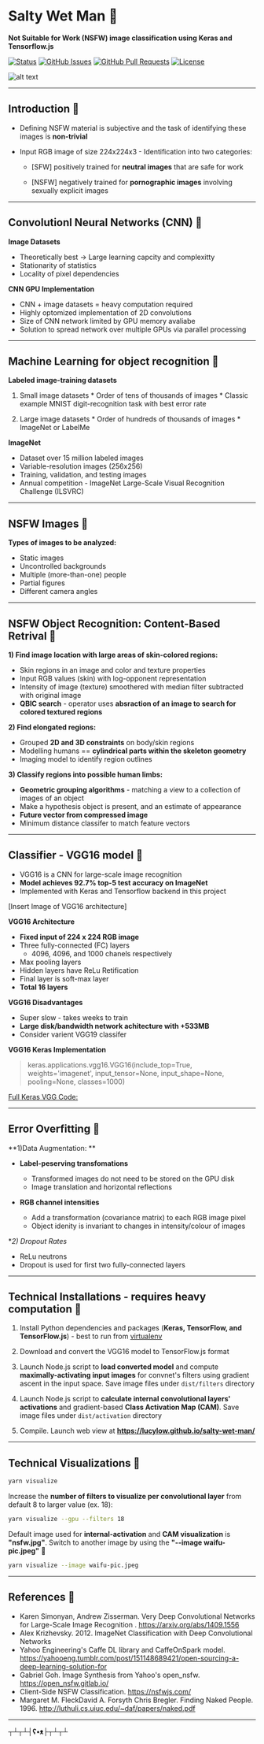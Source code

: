 # Salty Wet Man &#x1F499;

**Not Suitable for Work (NSFW) image classification using Keras and Tensorflow.js**

<div>
  
  [![Status](https://img.shields.io/badge/status-work--in--progress-success.svg)]()
  [![GitHub Issues](https://img.shields.io/github/issues/lucylow/salty-wet-man.svg)](https://github.com/lucylow/salty-wet-man/issues)
  [![GitHub Pull Requests](https://img.shields.io/github/issues-pr/lucylow/salty-wet-man.svg)](https://github.com/lucylow/salty-wet-man/pulls)
  [![License](https://img.shields.io/bower/l/bootstrap)]()

</div>

![alt text](https://github.com/lucylow/salty-wet-man/blob/master/readme-images/salty_wet_man.png)

---
## Introduction &#x1F499; 

* Defining NSFW material is subjective and the task of identifying these images is **non-trivial**
* Input RGB image of size 224x224x3 - Identification into two categories:

  * [SFW] positively trained for **neutral images** that are safe for work
  
  * [NSFW] negatively trained for **pornographic images** involving sexually explicit images


---


## Convolutionl Neural Networks (CNN) &#x1F499;
  
**Image Datasets**

  * Theoretically best -> Large learning capcity and complexitty
  * Stationarity of statistics
  * Locality of pixel dependencies  


**CNN GPU Implementation**

  * CNN + image datasets = heavy computation required
  * Highly optomized implementation of 2D convolutions
  * Size of CNN network limited by GPU memory avaliabe
  * Solution to spread network over multiple GPUs via parallel processing 
  
---

## Machine Learning for object recognition &#x1F499;

**Labeled image-training datasets**
  
  1) Small image datasets
    * Order of tens of thousands of images
    * Classic example MNIST digit-recognition task with best error rate
    
  2) Large image datasets
    * Order of hundreds of thousands of images
    * ImageNet or LabelMe
 

**ImageNet**

  * Dataset over 15 million labeled images
  * Variable-resolution images (256x256)
  * Training, validation, and testing images
  * Annual competition - ImageNet Large-Scale Visual Recognition Challenge (ILSVRC) 
  

---

## NSFW Images  &#x1F499;

**Types of images to be analyzed:**

  * Static images
  * Uncontrolled backgrounds
  * Multiple (more-than-one) people
  * Partial figures
  * Different camera angles
  
  
---  

## NSFW Object Recognition: Content-Based Retrival &#x1F499;


**1) Find image location with large areas of skin-colored regions:**

  * Skin regions in an image and color and texture properties 
  * Input RGB values (skin) with log-opponent representation
  * Intensity of image (texture) smoothered with median filter subtracted with original image
  * **QBIC search** - operator uses **absraction of an image to search for colored textured regions**

**2) Find elongated regions:**

  * Grouped **2D and 3D constraints** on body/skin regions
  * Modelling humans == **cylindrical parts within the skeleton geometry**
  * Imaging model to identify region outlines

**3) Classify regions into possible human limbs:**

  * **Geometric grouping algorithms** - matching a view to a collection of images of an object
  * Make a hypothesis object is present, and an estimate of appearance
  * **Future vector from compressed image**
  * Minimum distance classifer to match feature vectors


---

## Classifier - VGG16 model &#x1F499;

* VGG16 is a CNN for large-scale image recognition 
* **Model achieves 92.7% top-5 test accuracy on ImageNet**
* Implemented with Keras and Tensorflow backend in this project

[Insert Image of VGG16 architecture]

**VGG16 Architecture**

* **Fixed input of 224 x 224 RGB image**
* Three fully-connected (FC) layers 
  * 4096, 4096, and 1000 chanels respectively
* Max pooling layers
* Hidden layers have ReLu Retification
* Final layer is soft-max layer
* **Total 16 layers**

**VGG16 Disadvantages**

* Super slow - takes weeks to train
* **Large disk/bandwidth network achitecture with +533MB**
* Consider varient VGG19 classifer


**VGG16 Keras Implementation**

> keras.applications.vgg16.VGG16(include_top=True, weights='imagenet', input_tensor=None, input_shape=None, pooling=None, classes=1000)

[Full Keras VGG Code:](https://keras.io/applications/#extract-features-with-vgg16)


---


## Error Overfitting &#x1F499;

**1)Data Augmentation: **

  * **Label-peserving transfomations**
    * Transformed images do not need to be stored on the GPU disk
    * Image translation and horizontal reflections
    
  * **RGB channel intensities**
    * Add a transformation (covariance matrix) to each RGB image pixel
    * Object idenity is invariant to changes in intensity/colour of images
  
**2) Dropout Rates*

  * ReLu neutrons 
  * Dropout is used for first two fully-connected layers
  

---

## Technical Installations - requires heavy computation &#x1F499;

1. Install Python dependencies and packages (**Keras, TensorFlow, and TensorFlow.js**) - best to run from [virtualenv](https://virtualenv.pypa.io/en/latest/)
   
2. Download and convert the VGG16 model to TensorFlow.js format

3. Launch Node.js script to **load converted model** and compute **maximally-activating input images** for  convnet's filters using gradient ascent in the input space. Save image files under `dist/filters` directory 
   
4. Launch Node.js script to **calculate internal convolutional layers' activations** and gradient-based **Class Activation Map (CAM)**. Save image files under `dist/activation` directory
   
5. Compile. Launch web view at **https://lucylow.github.io/salty-wet-man/**


---


## Technical Visualizations &#x1F499;


```sh
yarn visualize
```


Increase the **number of filters to visualize per convolutional layer** from default 8 to larger value (ex. 18):


```sh
yarn visualize --gpu --filters 18
```


Default image used for **internal-activation** and **CAM visualization** is **"nsfw.jpg"**. Switch to another image by using the **"--image waifu-pic.jpeg"** 👀


```sh
yarn visualize --image waifu-pic.jpeg
```


---

## References &#x1F499;

* Karen Simonyan, Andrew Zisserman. Very Deep Convolutional Networks for Large-Scale Image Recognition . https://arxiv.org/abs/1409.1556
* Alex Krizhevsky. 2012. ImageNet Classification with Deep Convolutional Networks
* Yahoo Engineering's Caffe DL library and CaffeOnSpark model. https://yahooeng.tumblr.com/post/151148689421/open-sourcing-a-deep-learning-solution-for
* Gabriel Goh. Image Synthesis from Yahoo's open_nsfw. https://open_nsfw.gitlab.io/
* Client-Side NSFW Classification. https://nsfwjs.com/
* Margaret M. FleckDavid A. Forsyth Chris Bregler. Finding Naked People. 1996. http://luthuli.cs.uiuc.edu/~daf/papers/naked.pdf




---


**┬┴┬┴┤ʕ•ᴥ├┬┴┬┴**





